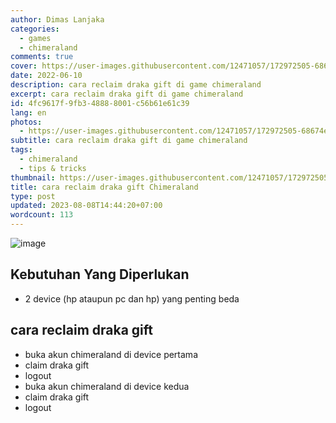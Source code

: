 ```yaml
---
author: Dimas Lanjaka
categories:
  - games
  - chimeraland
comments: true
cover: https://user-images.githubusercontent.com/12471057/172972505-68674e18-9ef3-411b-b6ea-9149e32c6456.png
date: 2022-06-10
description: cara reclaim draka gift di game chimeraland
excerpt: cara reclaim draka gift di game chimeraland
id: 4fc9617f-9fb3-4888-8001-c56b61e61c39
lang: en
photos:
  - https://user-images.githubusercontent.com/12471057/172972505-68674e18-9ef3-411b-b6ea-9149e32c6456.png
subtitle: cara reclaim draka gift di game chimeraland
tags:
  - chimeraland
  - tips & tricks
thumbnail: https://user-images.githubusercontent.com/12471057/172972505-68674e18-9ef3-411b-b6ea-9149e32c6456.png
title: cara reclaim draka gift Chimeraland
type: post
updated: 2023-08-08T14:44:20+07:00
wordcount: 113
---
```


![image](https://user-images.githubusercontent.com/12471057/172972505-68674e18-9ef3-411b-b6ea-9149e32c6456.png)

## Kebutuhan Yang Diperlukan
- 2 device (hp ataupun pc dan hp) yang penting beda

## cara reclaim draka gift
- buka akun chimeraland di device pertama
- claim draka gift
- logout
- buka akun chimeraland di device kedua
- claim draka gift
- logout
